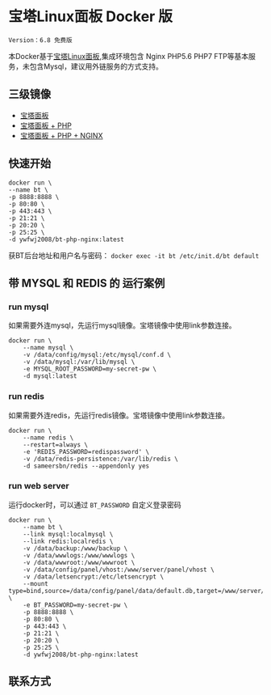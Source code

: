 # 宝塔Linux面板 Docker 版

`Version：6.8 免费版`

本Docker基于[宝塔Linux面板](https://www.bt.cn),集成环境包含 Nginx PHP5.6 PHP7 FTP等基本服务，未包含Mysql，建议用外链服务的方式支持。

## 三级镜像
 - [宝塔面板](https://hub.docker.com/r/ywfwj2008/bt-panel)
 - [宝塔面板 + PHP](https://hub.docker.com/r/ywfwj2008/bt-php/)
 - [宝塔面板 + PHP + NGINX](https://hub.docker.com/r/ywfwj2008/bt-php-nginx/)

## 快速开始
```
docker run \
--name bt \
-p 8888:8888 \
-p 80:80 \
-p 443:443 \
-p 21:21 \
-p 20:20 \
-p 25:25 \
-d ywfwj2008/bt-php-nginx:latest
```

获BT后台地址和用户名与密码：
`docker exec -it bt /etc/init.d/bt default`


## 带 MYSQL 和 REDIS 的 运行案例
### run mysql
如果需要外连mysql，先运行mysql镜像。宝塔镜像中使用link参数连接。
```
docker run \
    --name mysql \
    -v /data/config/mysql:/etc/mysql/conf.d \
    -v /data/mysql:/var/lib/mysql \
    -e MYSQL_ROOT_PASSWORD=my-secret-pw \
    -d mysql:latest
```

### run redis
如果需要外连redis，先运行redis镜像。宝塔镜像中使用link参数连接。
```
docker run \
    --name redis \
    --restart=always \
    -e 'REDIS_PASSWORD=redispassword' \
    -v /data/redis-persistence:/var/lib/redis \
    -d sameersbn/redis --appendonly yes
```

### run web server
运行docker时，可以通过 `BT_PASSWORD` 自定义登录密码
```
docker run \
    --name bt \
    --link mysql:localmysql \
    --link redis:localredis \
    -v /data/backup:/www/backup \
    -v /data/wwwlogs:/www/wwwlogs \
    -v /data/wwwroot:/www/wwwroot \
    -v /data/config/panel/vhost:/www/server/panel/vhost \
    -v /data/letsencrypt:/etc/letsencrypt \
    --mount type=bind,source=/data/config/panel/data/default.db,target=/www/server/panel/data/default.db \
    -e BT_PASSWORD=my-secret-pw \
    -p 8888:8888 \
    -p 80:80 \
    -p 443:443 \
    -p 21:21 \
    -p 20:20 \
    -p 25:25 \
    -d ywfwj2008/bt-php-nginx:latest
```

## 联系方式
